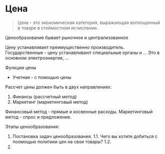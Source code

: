 # Цена

> Цена - это экономическая категория, выражающая воплощенный в товаре в стоймостном исчислении.

Ценообразование бывает рыночное и централизованное

Цену устанавливает преимущественно производитель.
Государственные - цену устанавливают специальные органы и ...
Это в основном электроэнергия, ...

Функции цены
* Учетная - с помощью цены 

Рассчет цены должен быть в двух направлениях:
1. Финансы (рассчетный метод)
2. Маркетинг (маркетинговый метод)

Финансовый метод - прямые и косвенные расходы. 
Маркетинговый метод - спрос и предложение.

Этапы ценообразования:
1. Постановка задач ценообразования.
  1.1. Чего вы хотите добиться с поомощью политики цен на свои товары?
  1.2. 
3. 
